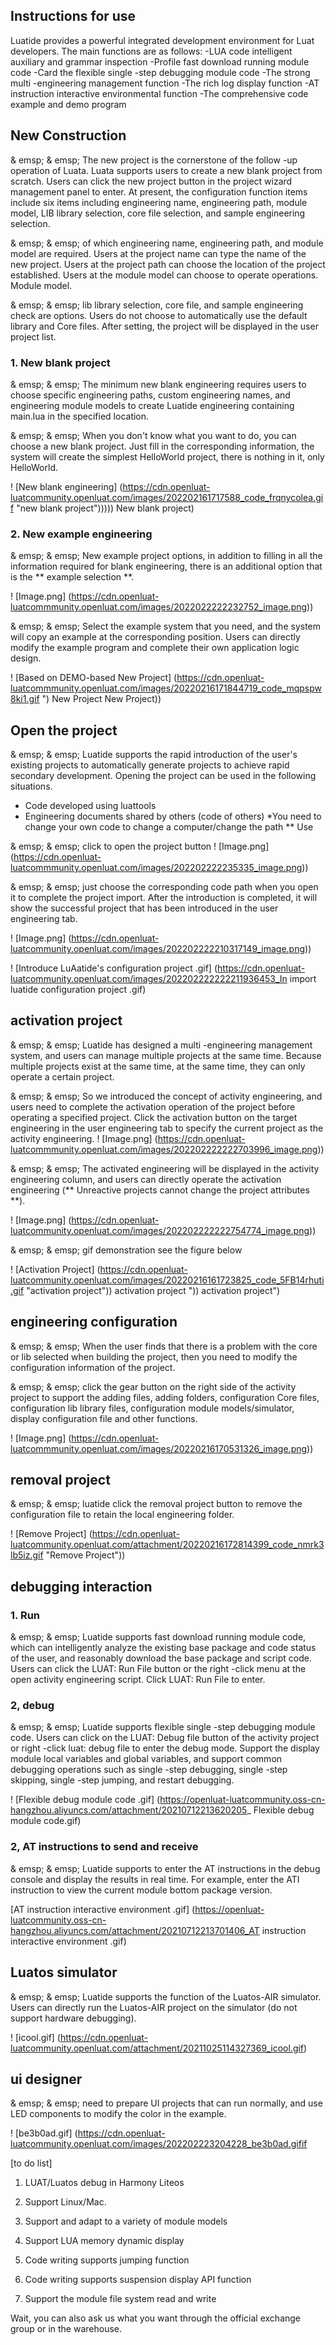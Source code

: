 ## Instructions for use
Luatide provides a powerful integrated development environment for Luat developers. The main functions are as follows:
-LUA code intelligent auxiliary and grammar inspection
-Profile fast download running module code
-Card the flexible single -step debugging module code
-The strong multi -engineering management function
-The rich log display function
-AT instruction interactive environmental function
-The comprehensive code example and demo program


## New Construction

& emsp; & emsp; The new project is the cornerstone of the follow -up operation of Luata. Luata supports users to create a new blank project from scratch. Users can click the new project button in the project wizard management panel to enter. At present, the configuration function items include six items including engineering name, engineering path, module model, LIB library selection, core file selection, and sample engineering selection.

& emsp; & emsp; of which engineering name, engineering path, and module model are required. Users at the project name can type the name of the new project. Users at the project path can choose the location of the project established. Users at the module model can choose to operate operations. Module model.

& emsp; & emsp; lib library selection, core file, and sample engineering check are options. Users do not choose to automatically use the default library and Core files. After setting, the project will be displayed in the user project list.

### 1. New blank project

& emsp; & emsp; The minimum new blank engineering requires users to choose specific engineering paths, custom engineering names, and engineering module models to create Luatide engineering containing main.lua in the specified location.

& emsp; & emsp; When you don't know what you want to do, you can choose a new blank project. Just fill in the corresponding information, the system will create the simplest HelloWorld project, there is nothing in it, only HelloWorld.

! [New blank engineering] (https://cdn.openluat-luatcommunity.openluat.com/images/202202161717588_code_frqnycolea.gif "new blank project"))))) New blank project)

### 2. New example engineering

& emsp; & emsp; New example project options, in addition to filling in all the information required for blank engineering, there is an additional option that is the ** example selection **.

! [Image.png] (https://cdn.openluat-luatcommmunity.openluat.com/images/2022022222232752_image.png))

& emsp; & emsp; Select the example system that you need, and the system will copy an example at the corresponding position. Users can directly modify the example program and complete their own application logic design.

! [Based on DEMO-based New Project] (https://cdn.openluat-luatcommmunity.openluat.com/images/20220216171844719_code_mqpspw8ki1.gif ") New Project New Project))


## Open the project

& emsp; & emsp; Luatide supports the rapid introduction of the user's existing projects to automatically generate projects to achieve rapid secondary development. Opening the project can be used in the following situations.

* Code developed using luattools
* Engineering documents shared by others (code of others)
*You need to change your own code to change a computer/change the path ** Use

& emsp; & emsp; click to open the project button
! [Image.png] (https://cdn.openluat-luatcommmunity.openluat.com/images/202202222235335_image.png))

& emsp; & emsp; just choose the corresponding code path when you open it to complete the project import. After the introduction is completed, it will show the successful project that has been introduced in the user engineering tab.

! [Image.png] (https://cdn.openluat-luatcommunity.openluat.com/images/202202222210317149_image.png))

! [Introduce LuAatide's configuration project .gif] (https://cdn.openluat-luatcommunity.openluat.com/images/202202222222211936453_In import luatide configuration project .gif)

## activation project

& emsp; & emsp; Luatide has designed a multi -engineering management system, and users can manage multiple projects at the same time. Because multiple projects exist at the same time, at the same time, they can only operate a certain project.

& emsp; & emsp; So we introduced the concept of activity engineering, and users need to complete the activation operation of the project before operating a specified project. Click the activation button on the target engineering in the user engineering tab to specify the current project as the activity engineering.
! [Image.png] (https://cdn.openluat-luatcommmunity.openluat.com/images/202202222222703996_image.png))

& emsp; & emsp; The activated engineering will be displayed in the activity engineering column, and users can directly operate the activation engineering (** Unreactive projects cannot change the project attributes **).

! [Image.png] (https://cdn.openluat-luatcommunity.openluat.com/images/202202222222754774_image.png))


& emsp; & emsp; gif demonstration see the figure below

! [Activation Project] (https://cdn.openluat-luatcommunity.openluat.com/images/20220216161723825_code_5FB14rhuti.gif "activation project")) activation project ")) activation project")

## engineering configuration

& emsp; & emsp; When the user finds that there is a problem with the core or lib selected when building the project, then you need to modify the configuration information of the project.

& emsp; & emsp; click the gear button on the right side of the activity project to support the adding files, adding folders, configuration Core files, configuration lib library files, configuration module models/simulator, display configuration file and other functions.

! [Image.png] (https://cdn.openluat-luatcommmunity.openluat.com/images/20220216170531326_image.png))

## removal project

& emsp; & emsp; luatide click the removal project button to remove the configuration file to retain the local engineering folder.

! [Remove Project] (https://cdn.openluat-luatcommunity.openluat.com/attachment/20220216172814399_code_nmrk3lb5iz.gif "Remove Project"))

## debugging interaction

### 1. Run

& emsp; & emsp; Luatide supports fast download running module code, which can intelligently analyze the existing base package and code status of the user, and reasonably download the base package and script code. Users can click the LUAT: Run File button or the right -click menu at the open activity engineering script. Click LUAT: Run File to enter.

### 2, debug

& emsp; & emsp; Luatide supports flexible single -step debugging module code. Users can click on the LUAT: Debug file button of the activity project or right -click luat: debug file to enter the debug mode. Support the display module local variables and global variables, and support common debugging operations such as single -step debugging, single -step skipping, single -step jumping, and restart debugging.

! [Flexible debug module code .gif] (https://openluat-luatcommunity.oss-cn-hangzhou.aliyuncs.com/attachment/20210712213620205_ Flexible debug module code.gif)

### 2, AT instructions to send and receive

& emsp; & emsp; Luatide supports to enter the AT instructions in the debug console and display the results in real time. For example, enter the ATI instruction to view the current module bottom package version.

[AT instruction interactive environment .gif] (https://openluat-luatcommunity.oss-cn-hangzhou.aliyuncs.com/attachment/20210712213701406_AT instruction interactive environment .gif)

## Luatos simulator

& emsp; & emsp; Luatide supports the function of the Luatos-AIR simulator. Users can directly run the Luatos-AIR project on the simulator (do not support hardware debugging).

! [icool.gif] (https://cdn.openluat-luatcommunity.openluat.com/attachment/20211025114327369_icool.gif)

## ui designer

& emsp; & emsp; need to prepare UI projects that can run normally, and use LED components to modify the color in the example.

! [be3b0ad.gif] (https://cdn.openluat-luatcommunity.openluat.com/images/202202223204228_be3b0ad.gifif


[to do list]

1. LUAT/Luatos debug in Harmony Liteos

2. Support Linux/Mac.

3. Support and adapt to a variety of module models

5. Support LUA memory dynamic display

6. Code writing supports jumping function

7. Code writing supports suspension display API function

8. Support the module file system read and write


Wait, you can also ask us what you want through the official exchange group or in the warehouse.